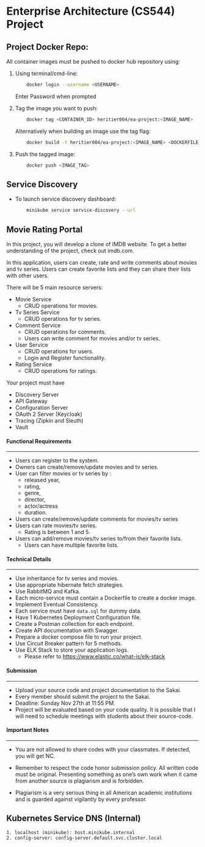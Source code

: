 # Enterprise Architecture (CS544) Project

## Project Docker Repo:

All container images must be pushed to docker hub repository using:

1. Using terminal/cmd-line:
    ```sh
        docker login --username <USERNAME>
    ```

    Enter Password when prompted

2. Tag the image you want to push:

    ```sh
        docker tag <CONTAINER_ID> heritier004/ea-project:<IMAGE_NAME>
    ```

    Alternatively when building an image use the tag flag:

    ```sh
        docker build -t heritier004/ea-project:<IMAGE_NAME> <DOCKERFILE_DIR>
    ```

3. Push the tagged image:

    ```sh
        docker push <IMAGE_TAG>
    ```

## Service Discovery

- To launch service discovery dashboard:

    ```sh
        minikube service service-discovery --url
    ```

## Movie Rating Portal
 
In this project, you will develop a clone of IMDB website. To get a better understanding of the project, check out imdb.com.

In this application, users can create, rate and write comments about movies and tv series. Users can create favorite lists and they can share their lists with other users.

There will be 5 main resource servers:
 - Movie Service
	 - CRUD operations for movies.
 - Tv Series Service
	 - CRUD operations for tv series.
 - Comment Service
	 - CRUD operations for comments.
	 - Users can write comment for movies and/or tv series.
 - User Service
	 - CRUD operations for users.
	 - Login and Register functionality.
 - Rating Service 
	 - CRUD operations for ratings.

Your project must have
- Discovery Server
- API Gateway
- Configuration Server
- OAuth 2 Server (Keycloak)
- Tracing (Zipkin and Sleuth)
- Vault 


####  Functional  Requirements
--- 
* Users can register to the system.
* Owners can create/remove/update movies and tv series.
* User can filter movies or tv series by :
	* released year,
	* rating,
	* genre,
	* director,
	* actor/actress
	* duration.
* Users can create/remove/update comments for movies/tv series
* Users can rate movies/tv series.
	* Rating is between 1 and 5.
* Users can add/remove movies/tv series to/from their favorite lists.
	* Users can have multiple favorite lists.

#### Technical Details
---
* Use inheritance for tv series and movies. 
* Use appropriate hibernate fetch strategies.
* Use RabbitMQ and Kafka.
* Each micro-service must contain a Dockerfile to create a docker image.
* Implement Eventual Consistency.
* Each service must have `data.sql` for dummy data.
* Have 1 Kubernetes Deployment Configuration file.
* Create a Postman collection for each endpoint.
* Create API documentation with Swagger.
* Prepare a docker compose file to run your project.
* Use Circuit Breaker pattern for 5 methods.
* Use ELK Stack to store your application logs.
	* Please refer to https://www.elastic.co/what-is/elk-stack


#### Submission
---
* Upload your source code and project documentation to the Sakai.
* Every member should submit the project to the Sakai.
* Deadline: Sunday Nov 27th at 11:55 PM.
* Project will be evaluated based on your code quality. It is possible that I will need to schedule meetings with students about their source-code.

#### Important Notes
---
 * You are not allowed to share codes with your classmates. If detected, you will get NC.
 
* Remember to respect the code honor submission policy. All written code must be original. Presenting something as one’s own work when it came from another source is plagiarism and is forbidden.
    
* Plagiarism is a very serious thing in all American academic institutions and is guarded against vigilantly by every professor.
 
## Kubernetes Service DNS (Internal)

	1. localhost (minikube): host.minikube.internal
	2. config-server: config-server.default.svc.cluster.local